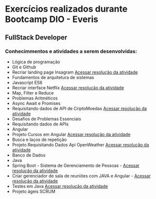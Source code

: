 <h1> Exercícios realizados durante Bootcamp DIO - Everis </h1>

<h2> FullStack Developer </h2>

<h3> Conhecimmentos e atividades a serem desenvolvidas: </h3>

<ul> 
  <li> Lógica de programação</li>
  <li> Git e Github </li>
  <li> Recriar landing page Insagram <a href="https://github.com/Silvino-Cardoso/bootcamp_everis/tree/main/HTML_CSS/landing-instagram">Acessar resolução da atividade </a></li>
  <li>Fundamentos de arquitetura de sistemas</li>
  <li> Javascript ES6 </li>
  <li>Recriar interface Netflix <a href="https://github.com/Silvino-Cardoso/bootcamp_everis/tree/main/HTML_CSS_JS/landing-netflix">Acessar resolução da atividade </a></li>
  <li>Map, Filter e Reduce</li>
  <li>Problemas Aritméticos</li>
  <li>Async Await e Promises</li>
  <li>Requisitando dados de API de CriptoMoedas <a href="https://github.com/Silvino-Cardoso/bootcamp_everis/tree/main/API's/cripto">Acessar resolução da atividade     </a></li>
  <li>Desafios de Problemas Essenciais</li>
  <li>Requisitando dados de APIs</li>
  <li>Angular</li>
  <li>Projeto Cursos em Angular <a href="https://github.com/Silvino-Cardoso/bootcamp_everis/tree/main/Angular">Acessar resolução da atividade     </a></li>
  <li>Busca e laços de repetição</li>
   <li>Projeto Requisitando Dados Api OpenWeather <a href="https://github.com/Silvino-Cardoso/bootcamp_everis/tree/main/Angular/jv-weather-master">Acessar resolução da atividade     </a></li>
  <li>Banco de Dados</li>
  <li>Java</li>
  <li>Spring Boot - Sistema de Gerenciamento de Pessoas -  <a href="https://github.com/Silvino-Cardoso/personapi_dio_everis">Acessar resolução da atividade     </a></li>
  <li>Criar gerenciador de sala de reuniões com JAVA e Angular - <a href="https://github.com/Silvino-Cardoso/bootcamp_everis/tree/main/JAVA/client-rooms">Acessar resolução da atividade     </a></li>
  <li>Testes em Java <a href="https://github.com/Silvino-Cardoso/bootcamp_everis/tree/main/JAVA/TDD/beer_api_digital_innovation_one">Acessar resolução da atividade     </a></li>
  <li>Projeto ágeis SCRUM</li>
</ul>
